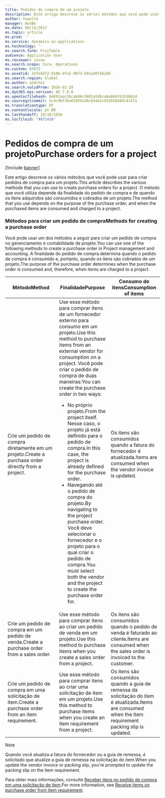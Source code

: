 ```yaml
---
title: Pedidos de compra de um projeto
description: Este artigo descreve os vários métodos que você pode usar para criar pedidos de compra para um projeto. O método que você utiliza depende da finalidade do pedido de compra e de quando os itens adquiridos são consumidos e cobrados de um projeto.
author: Yowelle
manager: AnnBe
ms.date: 09/14/2017
ms.topic: article
ms.prod: ''
ms.service: dynamics-ax-applications
ms.technology: ''
ms.search.form: ProjTable
audience: Application User
ms.reviewer: josaw
ms.search.scope: Core, Operations
ms.custom: 83972
ms.assetid: 247e4d72-610b-4fa5-9873-601ed0f4b2d6
ms.search.region: Global
ms.author: andchoi
ms.search.validFrom: 2016-02-28
ms.dyn365.ops.version: AX 7.0.0
ms.openlocfilehash: bd891aec5bcab66c5801a5d9ca8abbbf632d662d
ms.sourcegitcommit: 5c4c9bf3ba018562d6cb3443c01d550489c415fa
ms.translationtype: HT
ms.contentlocale: pt-BR
ms.lasthandoff: 10/16/2020
ms.locfileid: "4071416"
---
```

# <a name="purchase-orders-for-a-project"></a><span data-ttu-id="e5bed-104">Pedidos de compra de um projeto</span><span class="sxs-lookup"><span data-stu-id="e5bed-104">Purchase orders for a project</span></span>

[!include [banner](../includes/banner.md)]

<span data-ttu-id="e5bed-105">Este artigo descreve os vários métodos que você pode usar para criar pedidos de compra para um projeto.</span><span class="sxs-lookup"><span data-stu-id="e5bed-105">This article describes the various methods that you can use to create purchase orders for a project.</span></span> <span data-ttu-id="e5bed-106">O método que você utiliza depende da finalidade do pedido de compra e de quando os itens adquiridos são consumidos e cobrados de um projeto.</span><span class="sxs-lookup"><span data-stu-id="e5bed-106">The method that you use depends on the purpose of the purchase order, and when the purchased items are consumed and charged to a project.</span></span>

### <a name="methods-for-creating-a-purchase-order"></a><span data-ttu-id="e5bed-107">Métodos para criar um pedido de compra</span><span class="sxs-lookup"><span data-stu-id="e5bed-107">Methods for creating a purchase order</span></span>

<span data-ttu-id="e5bed-108">Você pode usar um dos métodos a seguir para criar um pedido de compra no gerenciamento e contabilidade de projeto.</span><span class="sxs-lookup"><span data-stu-id="e5bed-108">You can use one of the following methods to create a purchase order in Project management and accounting.</span></span> <span data-ttu-id="e5bed-109">A finalidade do pedido de compra determina quando o pedido de compra é consumido e, portanto, quando os itens são cobrados de um projeto.</span><span class="sxs-lookup"><span data-stu-id="e5bed-109">The purpose of the purchase order determines when the purchase order is consumed and, therefore, when items are charged to a project.</span></span>

<table>
<colgroup>
<col width="33%" />
<col width="33%" />
<col width="33%" />
</colgroup>
<thead>
<tr class="header">
<th><span data-ttu-id="e5bed-110">Método</span><span class="sxs-lookup"><span data-stu-id="e5bed-110">Method</span></span></th>
<th><span data-ttu-id="e5bed-111">Finalidade</span><span class="sxs-lookup"><span data-stu-id="e5bed-111">Purpose</span></span></th>
<th><span data-ttu-id="e5bed-112">Consumo de itens</span><span class="sxs-lookup"><span data-stu-id="e5bed-112">Consumption of items</span></span></th>
</tr>
</thead>
<tbody>
<tr class="odd">
<td><span data-ttu-id="e5bed-113">Crie um pedido de compra diretamente em um projeto.</span><span class="sxs-lookup"><span data-stu-id="e5bed-113">Create a purchase order directly from a project.</span></span></td>
<td><span data-ttu-id="e5bed-114">Use esse método para comprar itens de um fornecedor externo para consumo em um projeto.</span><span class="sxs-lookup"><span data-stu-id="e5bed-114">Use this method to purchase items from an external vendor for consumption on a project.</span></span> <span data-ttu-id="e5bed-115">Você pode criar o pedido de compra de duas maneiras:</span><span class="sxs-lookup"><span data-stu-id="e5bed-115">You can create the purchase order in two ways:</span></span>
<ul>
<li><span data-ttu-id="e5bed-116">No próprio projeto.</span><span class="sxs-lookup"><span data-stu-id="e5bed-116">From the project itself.</span></span> <span data-ttu-id="e5bed-117">Nesse caso, o projeto já está definido para o pedido de compra.</span><span class="sxs-lookup"><span data-stu-id="e5bed-117">In this case, the project is already defined for the purchase order.</span></span></li>
<li><span data-ttu-id="e5bed-118">Navegando até o pedido de compra do projeto.</span><span class="sxs-lookup"><span data-stu-id="e5bed-118">By navigating to the project purchase order.</span></span> <span data-ttu-id="e5bed-119">Você deve selecionar o fornecedor e o projeto para o qual criar o pedido de compra.</span><span class="sxs-lookup"><span data-stu-id="e5bed-119">You must select both the vendor and the project to create the purchase order for.</span></span></li>
</ul></td>
<td><span data-ttu-id="e5bed-120">Os itens são consumidos quando a fatura do fornecedor é atualizada.</span><span class="sxs-lookup"><span data-stu-id="e5bed-120">Items are consumed when the vendor invoice is updated.</span></span></td>
</tr>
<tr class="even">
<td><span data-ttu-id="e5bed-121">Crie um pedido de compra em um pedido de venda.</span><span class="sxs-lookup"><span data-stu-id="e5bed-121">Create a purchase order from a sales order.</span></span></td>
<td><span data-ttu-id="e5bed-122">Use esse método para comprar itens ao criar um pedido de venda em um projeto.</span><span class="sxs-lookup"><span data-stu-id="e5bed-122">Use this method to purchase items when you create a sales order from a project.</span></span></td>
<td><span data-ttu-id="e5bed-123">Os itens são consumidos quando o pedido de venda é faturado ao cliente.</span><span class="sxs-lookup"><span data-stu-id="e5bed-123">Items are consumed when the sales order is invoiced to the customer.</span></span></td>
</tr>
<tr class="odd">
<td><span data-ttu-id="e5bed-124">Crie um pedido de compra em uma solicitação de item.</span><span class="sxs-lookup"><span data-stu-id="e5bed-124">Create a purchase order from an item requirement.</span></span></td>
<td><span data-ttu-id="e5bed-125">Use esse método para comprar itens ao criar uma solicitação de item em um projeto.</span><span class="sxs-lookup"><span data-stu-id="e5bed-125">Use this method to purchase items when you create an item requirement from a project.</span></span></td>
<td><span data-ttu-id="e5bed-126">Os itens são consumidos quando a guia de remessa da solicitação do item é atualizada.</span><span class="sxs-lookup"><span data-stu-id="e5bed-126">Items are consumed when the item requirement packing slip is updated.</span></span></td>
</tr>
</tbody>
</table>

> [!NOTE] 
> <span data-ttu-id="e5bed-127">Quando você atualiza a fatura do fornecedor ou a guia de remessa, é solicitado que atualize a guia de remessa na solicitação do item.</span><span class="sxs-lookup"><span data-stu-id="e5bed-127">When you update the vendor invoice or packing slip, you're prompted to update the packing slip on the item requirement.</span></span>

<span data-ttu-id="e5bed-128">Para obter mais informações, consulte [Receber itens no pedido de compra em uma solicitação de item](tasks/receive-items-purchase-order-item-requirement.md).</span><span class="sxs-lookup"><span data-stu-id="e5bed-128">For more information, see [Receive items on purchase order from item requirement](tasks/receive-items-purchase-order-item-requirement.md).</span></span>


